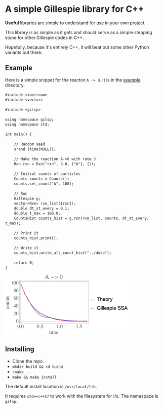 # A simple Gillespie library for C++

**Useful** libraries are simple to understand for use in your own project.

This library is as simple as it gets and should serve as a simple stepping stone for other Gillespie codes in C++.

Hopefully, because it's entirely C++, it will beat out some other Python variants out there.

## Example

Here is a simple snippet for the reacton `A -> 0`. It is in the [example](example) directory.
```
#include <iostream>
#include <vector>

#include <gilsp>

using namespace gilsp;
using namespace std;

int main() {

    // Random seed
    srand (time(NULL));

    // Make the reaction A->0 with rate 3
    Rxn rxn = Rxn("rxn", 3.0, {"A"}, {});

    // Initial counts of particles
    Counts counts = Counts();
    counts.set_count("A", 100);

    // Run
    Gillespie g;
    vector<Rxn> rxn_list({rxn});
    double dt_st_every = 0.1;
    double t_max = 100.0;
    CountsHist counts_hist = g.run(rxn_list, counts, dt_st_every, t_max);

    // Print it
    counts_hist.print();

    // Write it
    counts_hist.write_all_count_hist("../data");

    return 0;
}
```

<img src="example/mathematica/figure.jpg" alt="drawing" width="400"/>

## Installing

* Clone the repo.
* `mkdir build && cd build`
* `cmake ..`
* `make && make install`

The default install location is `/usr/local/lib`.

It requires `std==c++17` to work with the filesystem for i/o.
The namespace is `gilsp`.
